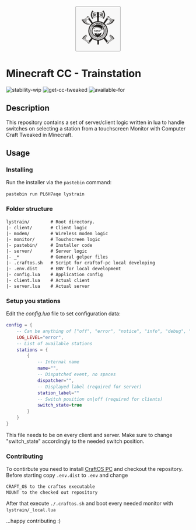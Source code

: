 <p align="center">
    <img src="logo.svg" style="width: 25%">
</p>

# Minecraft CC - Trainstation
![stability-wip](https://img.shields.io/badge/stability-work_in_progress-lightgrey.svg)
![get-cc-tweaked](http://cf.way2muchnoise.eu/title/282001_Get_Today!.svg)
![available-for](http://cf.way2muchnoise.eu/versions/282001_latest.svg)

## Description

This repository contains a set of server/client logic written in lua to handle switches on selecting a station from a touchscreen Monitor with Computer Craft Tweaked in Minecraft.

## Usage

### Installing

Run the installer via the `pastebin` command:
    
`pastebin run PL6H7aqe lystrain` 

### Folder structure

```
lystrain/        # Root directory.
|- client/       # Client logic
|- modem/        # Wireless modem logic
|- monitor/      # Touchscreen logic
|- pastebin/     # Installer code
|- server/       # Server logic
|- _*            # General gelper files
|- .craftos.sh   # Script for craftof-pc local developing
|- .env.dist     # ENV for local development
|- config.lua    # Application config
|- client.lua    # Actual client
|- server.lua    # Actual server
```

### Setup you stations

Edit the *config.lua* file to set configuration data:

```lua
config = {
    -- Can be anything of ["off", "error", "notice", "info", "debug", "all"]
    LOG_LEVEL="error",
    -- List of available stations
    stations = {
        {
            -- Internal name
            name="",
            -- Dispatched event, no spaces
            dispatcher="",
            -- Displayed label (required for server)
            station_label=""
            -- Switch position on|off (required for clients)
            switch_state=true
        }
    }
}
```

This file needs to be on every client and server. Make sure to change "switch_state" accordingly to the needed switch position.

### Contributing

To contirbute you need to install [CraftOS PC](https://www.craftos-pc.cc/) and checkout the repository.
Before starting copy `.env.dist` to `.env` and change 

    CRAFT_OS to the craftos executable
    MOUNT to the checked out repository

After that execute `./.craftos.sh` and boot every needed monitor with `lystrain/_local.lua`

...happy contributing :)